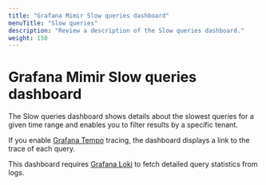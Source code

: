 ```yaml
---
title: "Grafana Mimir Slow queries dashboard"
menuTitle: "Slow queries"
description: "Review a description of the Slow queries dashboard."
weight: 150
---
```


# Grafana Mimir Slow queries dashboard

The Slow queries dashboard shows details about the slowest queries for a given time range and enables you to filter results by a specific tenant.

If you enable [Grafana Tempo](https://grafana.com/oss/tempo/) tracing, the dashboard displays a link to the trace of each query.

This dashboard requires [Grafana Loki](https://grafana.com/oss/loki/) to fetch detailed query statistics from logs.

